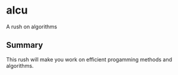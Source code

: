 # alcu
A rush on algorithms

## Summary

This rush will make you work on efficient progamming methods and algorithms.
